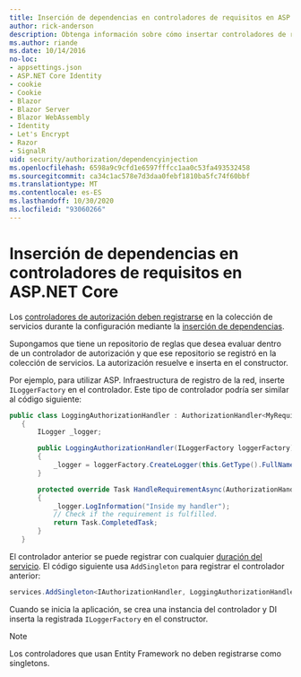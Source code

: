 ```yaml
---
title: Inserción de dependencias en controladores de requisitos en ASP.NET Core
author: rick-anderson
description: Obtenga información sobre cómo insertar controladores de requisitos de autorización en una aplicación ASP.NET Core mediante la inserción de dependencias.
ms.author: riande
ms.date: 10/14/2016
no-loc:
- appsettings.json
- ASP.NET Core Identity
- cookie
- Cookie
- Blazor
- Blazor Server
- Blazor WebAssembly
- Identity
- Let's Encrypt
- Razor
- SignalR
uid: security/authorization/dependencyinjection
ms.openlocfilehash: 6598a9c9cfd1e6597fffcc1aa0c53fa493532458
ms.sourcegitcommit: ca34c1ac578e7d3daa0febf1810ba5fc74f60bbf
ms.translationtype: MT
ms.contentlocale: es-ES
ms.lasthandoff: 10/30/2020
ms.locfileid: "93060266"
---
```

# <a name="dependency-injection-in-requirement-handlers-in-aspnet-core"></a>Inserción de dependencias en controladores de requisitos en ASP.NET Core

<a name="security-authorization-di"></a>

Los [controladores de autorización deben registrarse](xref:security/authorization/policies#handler-registration) en la colección de servicios durante la configuración mediante la [inserción de dependencias](xref:fundamentals/dependency-injection).

Supongamos que tiene un repositorio de reglas que desea evaluar dentro de un controlador de autorización y que ese repositorio se registró en la colección de servicios. La autorización resuelve e inserta en el constructor.

Por ejemplo, para utilizar ASP. Infraestructura de registro de la red, inserte `ILoggerFactory` en el controlador. Este tipo de controlador podría ser similar al código siguiente:

```csharp
public class LoggingAuthorizationHandler : AuthorizationHandler<MyRequirement>
   {
       ILogger _logger;

       public LoggingAuthorizationHandler(ILoggerFactory loggerFactory)
       {
           _logger = loggerFactory.CreateLogger(this.GetType().FullName);
       }

       protected override Task HandleRequirementAsync(AuthorizationHandlerContext context, MyRequirement requirement)
       {
           _logger.LogInformation("Inside my handler");
           // Check if the requirement is fulfilled.
           return Task.CompletedTask;
       }
   }
   ```

El controlador anterior se puede registrar con cualquier [duración del servicio](/dotnet/core/extensions/dependency-injection#service-lifetimes). El código siguiente usa `AddSingleton` para registrar el controlador anterior:

```csharp
services.AddSingleton<IAuthorizationHandler, LoggingAuthorizationHandler>();
```

Cuando se inicia la aplicación, se crea una instancia del controlador y DI inserta la registrada `ILoggerFactory` en el constructor.

> [!NOTE]
> Los controladores que usan Entity Framework no deben registrarse como singletons.
